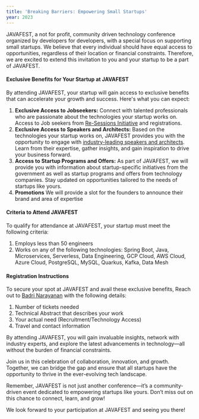```yaml
---
title: 'Breaking Barriers: Empowering Small Startups'
year: 2023
---
```


JAVAFEST, a not for profit, community driven technology conference organized by developers for developers, with a special focus on supporting small startups. We believe that every individual should have equal access to opportunities, regardless of their location or financial constraints. Therefore, we are excited to extend this invitation to you and your startup to be a part of JAVAFEST.

#### Exclusive Benefits for Your Startup at JAVAFEST

By attending JAVAFEST, your startup will gain access to exclusive benefits that can accelerate your growth and success. Here's what you can expect:

1. **Exclusive Access to Jobseekers:** Connect with talented professionals who are passionate about the technologies your startup works on. Access to Job seekers from [Re-Sessions Initiative](/re-session/) and registrations.
2. **Exclusive Access to Speakers and Architects:** Based on the technologies your startup works on, JAVAFEST provides you with the opportunity to engage with [industry-leading speakers and architects](/speakers/). Learn from their expertise, gather insights, and gain inspiration to drive your business forward.
3. **Access to Startup Programs and Offers:** As part of JAVAFEST, we will provide you with information about startup-specific initiatives from the government as well as startup programs and offers from technology companies. Stay updated on opportunities tailored to the needs of startups like yours.
4. **Promotions** We will provide a slot for the founders to announce their brand and area of expertise

#### Criteria to Attend JAVAFEST

To qualify for attendance at JAVAFEST, your startup must meet the following criteria:

1. Employs less than 50 engineers
2. Works on any of the following technologies: Spring Boot, Java, Microservices, Serverless, Data Engineering, GCP Cloud, AWS Cloud, Azure Cloud, PostgreSQL, MySQL, Quarkus, Kafka, Data Mesh

#### Registration Instructions

To secure your spot at JAVAFEST and avail these exclusive benefits, Reach out to [Badri Narayanan](https://www.linkedin.com/in/pvbadri/) with the following details:

1. Number of tickets needed
2. Technical Abstract that describes your work
3. Your actual need (Recruitment/Technology Access)
4. Travel and contact information

By attending JAVAFEST, you will gain invaluable insights, network with industry experts, and explore the latest advancements in technology—all without the burden of financial constraints.

Join us in this celebration of collaboration, innovation, and growth. Together, we can bridge the gap and ensure that all startups have the opportunity to thrive in the ever-evolving tech landscape.

Remember, JAVAFEST is not just another conference—it’s a community-driven event dedicated to empowering startups like yours. Don’t miss out on this chance to connect, learn, and grow!

We look forward to your participation at JAVAFEST and seeing you there!